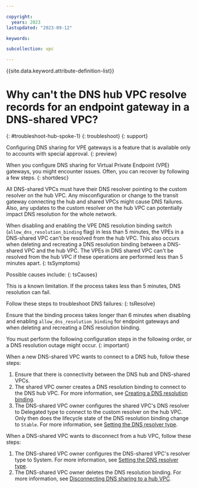 ```yaml
---

copyright:
  years: 2023
lastupdated: "2023-09-12"

keywords:

subcollection: vpc

---
```


{{site.data.keyword.attribute-definition-list}}

# Why can't the DNS hub VPC resolve records for an endpoint gateway in a DNS-shared VPC?
{: #troubleshoot-hub-spoke-1}
{: troubleshoot}
{: support}

Configuring DNS sharing for VPE gateways is a feature that is available only to accounts with special approval.
{: preview}

When you configure DNS sharing for Virtual Private Endpoint (VPE) gateways, you might encounter issues. Often, you can recover by following a few steps.
{: shortdesc}

All DNS-shared VPCs must have their DNS resolver pointing to the custom resolver on the hub VPC. Any misconfiguration or change to the transit gateway connecting the hub and shared VPCs might cause DNS failures. Also, any updates to the custom resolver on the hub VPC can potentially impact DNS resolution for the whole network.

When disabling and enabling the VPE DNS resolution binding switch (`allow_dns_resolution_binding` flag) in less than 5 minutes, the VPEs in a DNS-shared VPC can't be resolved from the hub VPC. This also occurs when deleting and recreating a DNS resolution binding between a DNS-shared VPC and the hub VPC. The VPEs in DNS shared VPC can't be resolved from the hub VPC if these operations are performed less than 5 minutes apart.
{: tsSymptoms}

Possible causes include:
{: tsCauses}

This is a known limitation. If the process takes less than 5 minutes, DNS resolution can fail.

Follow these steps to troubleshoot DNS failures:
{: tsResolve}

Ensure that the binding process takes longer than 6 minutes when disabling and enabling `allow_dns_resolution_binding` for endpoint gateways and when deleting and recreating a DNS resolution binding.

You must perform the following configuration steps in the following order, or a DNS resolution outage might occur.
{: important}

When a new DNS-shared VPC wants to connect to a DNS hub, follow these steps:

1. Ensure that there is connectivity between the DNS hub and DNS-shared VPCs.
1. The shared VPC owner creates a DNS resolution binding to connect to the DNS hub VPC. For more information, see [Creating a DNS resolution binding](/docs/vpc?topic=vpc-hub-spoke-resolution-bindings).
1. The DNS-shared VPC owner configures the shared VPC's DNS resolver to Delegated type to connect to the custom resolver on the hub VPC. Only then does the lifecycle state of the DNS resolution binding change to `Stable`. For more information, see [Setting the DNS resolver type](/docs/vpc?topic=vpc-hub-spoke-configure-dns-resolver).

When a DNS-shared VPC wants to disconnect from a hub VPC, follow these steps:

1. The DNS-shared VPC owner configures the DNS-shared VPC's resolver type to System. For more information, see [Setting the DNS resolver type](/docs/vpc?topic=vpc-hub-spoke-configure-dns-resolver).
1. The DNS-shared VPC owner deletes the DNS resolution binding. For more information, see [Disconnecting DNS sharing to a hub VPC](/docs/vpc?topic=vpc-remove-sharing-spoke-hub&interface=ui).
